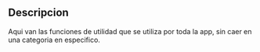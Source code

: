 ## Descripcion

Aqui van las funciones de utilidad que se utiliza por toda la app, sin caer en una categoria en especifico.
